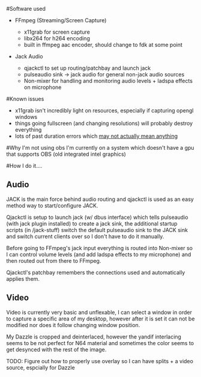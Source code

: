 #Software used
- FFmpeg (Streaming/Screen Capture)
    - x11grab for screen capture
    - libx264 for h264 encoding
    - built in ffmpeg aac encoder, should change to fdk at some point

- Jack Audio
    - qjackctl to set up routing/patchbay and launch jack
    - pulseaudio sink -> jack audio for general non-jack audio sources
    - Non-mixer for handling and monitoring audio levels + ladspa effects on microphone


#Known issues
- x11grab isn't incredibly light on resources, especially if capturing opengl windows
- things going fullscreen (and changing resolutions) will probably destroy everything
- lots of past duration errors which [may not actually mean anything](https://stackoverflow.com/questions/30782771/what-does-past-duration-x-xxx-too-large-mean)

#Why I'm not using obs
I'm currently on a system which doesn't have a gpu that supports OBS (old integrated intel graphics)

#How I do it....

## Audio
JACK is the main force behind audio routing and qjackctl is used as an easy method way to start/configure JACK.

Qjackctl is setup to launch jack (w/ dbus interface) which tells pulseaudio (with jack plugin installed) 
to create a jack sink, the additional startup scripts (in /jack-stuff) switch the default pulseaudio sink to the JACK sink
and switch current clients over so I don't have to do it manually.

Before going to FFmpeg's jack input everything is routed into Non-mixer so I can control volume levels (and add ladspa effects to my microphone)
and then routed out from there to FFmpeg.

Qjackctl's patchbay remembers the connections used and automatically applies them.

## Video
Video is currently very basic and unflexable, I can select a window in order to capture a specific area of my desktop, 
however after it is set it can not be modified nor does it follow changing window position.

My Dazzle is cropped and deinterlaced, however the yandif interlacing seems to be not perfect for N64 material and sometimes the color seems to get desynced with the rest of the image.

TODO: Figure out how to properly use overlay so I can have splits + a video source, espcially for Dazzle
